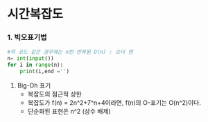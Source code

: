 # 시간복잡도

### 1. 빅오표기법

```python
#위 코드 같은 경우에는 n번 반복됨 O(n) : 오더 엔 
n= int(input())
for i in range(n):
    print(i,end ='')
```
1. Big-Oh 표기
    - 복잡도의 점근적 상한
    - 복잡도가 f(n) = 2n^2+7^n+4이라면, f(n)의 O-표기는 O(n^2)이다.
    - 단순화된 표현은 n^2 (상수 배제)
